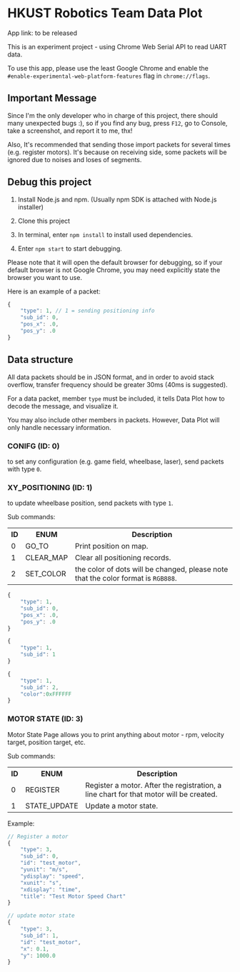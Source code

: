 # HKUST Robotics Team Data Plot

App link: to be released

This is an experiment project - using Chrome Web Serial API to read UART data.

To use this app, please use the least Google Chrome and enable the <code>#enable-experimental-web-platform-features</code> flag in <code>chrome://flags</code>.

## Important Message

Since I'm the only developer who in charge of this project, there should many unexpected bugs :), so if you find any bug, press <code>F12</code>, go to Console, take a screenshot, and report it to me, thx!

Also, It's recommended that sending those import packets for several times (e.g. register motors). It's because on receiving side, some packets will be ignored due to noises and loses of segments.

## Debug this project

1. Install <a src="https://nodejs.org/en/">Node.js and npm</a>. (Usually npm SDK is attached with Node.js installer)

2. Clone this project

3. In terminal, enter <code>npm install</code> to install used dependencies.

4. Enter <code>npm start</code> to start debugging.

Please note that it will open the default browser for debugging, so if your default browser is not Google Chrome, you may need explicitly state the browser you want to use.

Here is an example of a packet:
```javascript
{
    "type": 1, // 1 = sending positioning info
    "sub_id": 0,
    "pos_x": .0,
    "pos_y": .0
}
```

## Data structure

All data packets should be in <a src="https://www.w3schools.com/js/js_json_intro.asp">JSON</a> format, and in order to avoid stack overflow, transfer frequency should be greater 30ms (40ms is suggested).

For a data packet, member <code>type</code> must be included, it tells Data Plot how to decode the message, and visualize it.

You may also include other members in packets. However, Data Plot will only handle necessary information.

### CONIFG (ID: 0)

to set any configuration (e.g. game field, wheelbase, laser), send packets with type <code>0</code>.

### XY_POSITIONING (ID: 1)

to update wheelbase position, send packets with type <code>1</code>.

Sub commands:
<table>
    <tr>
        <th>ID</th>
        <th>ENUM</th>
        <th>Description</th>
    </tr>
    <tr>
        <td>0</td>
        <td>GO_TO</td>
        <td>Print position on map.</td>
    </tr>
        <tr>
        <td>1</td>
        <td>CLEAR_MAP</td>
        <td>Clear all positioning records.</td>
    </tr>
    </tr>
        <tr>
        <td>2</td>
        <td>SET_COLOR</td>
        <td>the color of dots will be changed, please note that the color format is <code>RGB888</code>.</td>
    </tr>
</table>

```javascript
{
    "type": 1,
    "sub_id": 0,
    "pos_x": .0,
    "pos_y": .0
}
```

```javascript
{
    "type": 1,
    "sub_id": 1
}
```

```javascript
{
    "type": 1,
    "sub_id": 2,
    "color":0xFFFFFF
}
```
### MOTOR STATE (ID: 3)

Motor State Page allows you to print anything about motor - rpm, velocity target, position target, etc.

Sub commands:

<table>
    <tr>
        <th>ID</th>
        <th>ENUM</th>
        <th>Description</th>
    </tr>
    <tr>
        <td>0</td>
        <td>REGISTER</td>
        <td>Register a motor. After the registration, a line chart for that motor will be created.</td>
    </tr>
        <tr>
        <td>1</td>
        <td>STATE_UPDATE</td>
        <td>Update a motor state.</td>
    </tr>
</table>

Example:
```javascript
// Register a motor
{
    "type": 3,
    "sub_id": 0,
    "id": "test_motor",
    "yunit": "m/s",
    "ydisplay": "speed",
    "xunit": "s",
    "xdisplay": "time",
    "title": "Test Motor Speed Chart"
}
```

```javascript
// update motor state
{
    "type": 3,
    "sub_id": 1,
    "id": "test_motor",
    "x": 0.1,
    "y": 1000.0
}
```